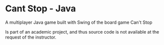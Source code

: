 # Cant Stop - Java
 A multiplayer Java game built with Swing of the board game Can't Stop

Is part of an academic project, and thus source code is not available at the request of the instructor.
